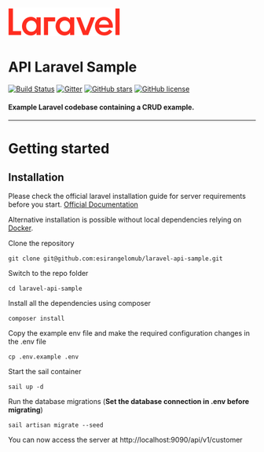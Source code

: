 # ![API Laravel Sample](logotype.min.svg)

# API Laravel Sample

[![Build Status](https://img.shields.io/travis/gothinkster/laravel-realworld-example-app/master.svg)](https://travis-ci.org/gothinkster/laravel-realworld-example-app) [![Gitter](https://img.shields.io/gitter/room/realworld-dev/laravel.svg)](https://gitter.im/realworld-dev/laravel) [![GitHub stars](https://img.shields.io/github/stars/gothinkster/laravel-realworld-example-app.svg)](https://github.com/gothinkster/laravel-realworld-example-app/stargazers) [![GitHub license](https://img.shields.io/github/license/gothinkster/laravel-realworld-example-app.svg)](https://raw.githubusercontent.com/gothinkster/laravel-realworld-example-app/master/LICENSE)

#### Example Laravel codebase containing a CRUD example.

----------

# Getting started

## Installation

Please check the official laravel installation guide for server requirements before you start. [Official Documentation](https://laravel.com/docs/5.4/installation#installation)

Alternative installation is possible without local dependencies relying on [Docker](#docker).

Clone the repository

    git clone git@github.com:esirangelomub/laravel-api-sample.git

Switch to the repo folder

    cd laravel-api-sample

Install all the dependencies using composer

    composer install

Copy the example env file and make the required configuration changes in the .env file

    cp .env.example .env

Start the sail container

    sail up -d

Run the database migrations (**Set the database connection in .env before migrating**)

    sail artisan migrate --seed

You can now access the server at http://localhost:9090/api/v1/customer
